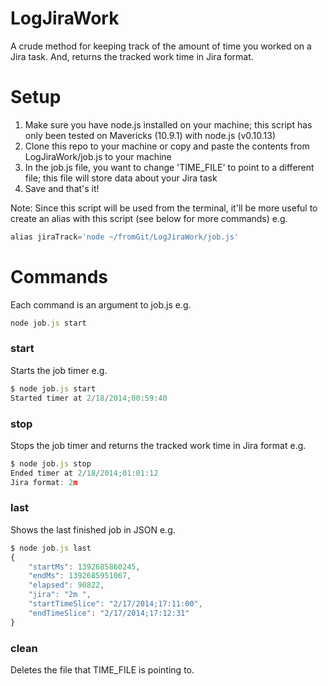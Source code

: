 LogJiraWork
===========
A crude method for keeping track of the amount of time you worked on a Jira task. And, returns the tracked work time in Jira format.

Setup
=====
1. Make sure you have node.js installed on your machine; this script has only been tested on Mavericks (10.9.1) with node.js (v0.10.13)
2. Clone this repo to your machine or copy and paste the contents from LogJiraWork/job.js to your machine
3. In the job.js file, you want to change 'TIME_FILE' to point to a different file; this file will store data about your Jira task
4. Save and that's it!

Note: Since this script will be used from the terminal, it'll be more useful to create an alias with this script (see below for more commands) e.g.

```javascript
alias jiraTrack='node ~/fromGit/LogJiraWork/job.js'
```

Commands
========
Each command is an argument to job.js e.g.
```javascript
node job.js start
```

### start
Starts the job timer e.g.

```javascript
$ node job.js start
Started timer at 2/18/2014;00:59:40
```

### stop
Stops the job timer and returns the tracked work time in Jira format e.g.

```javascript
$ node job.js stop
Ended timer at 2/18/2014;01:01:12
Jira format: 2m 
```

### last
Shows the last finished job in JSON e.g.

```javascript
$ node job.js last
{
	"startMs": 1392685860245,
	"endMs": 1392685951067,
	"elapsed": 90822,
	"jira": "2m ",
	"startTimeSlice": "2/17/2014;17:11:00",
	"endTimeSlice": "2/17/2014;17:12:31"
}
```

### clean
Deletes the file that TIME_FILE is pointing to.
